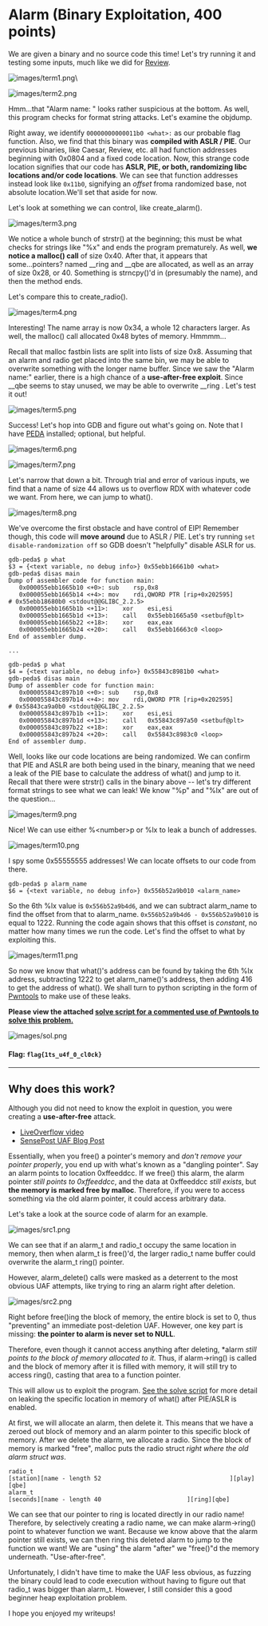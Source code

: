 # Alarm (Binary Exploitation, 400 points)

We are given a binary and no source code this time! Let's try running it and testing some inputs, much like we did for [Review](../review-100/README.md).

![images/term1.png](images/term1.png)\

![images/term2.png](images/term2.png)

Hmm...that "Alarm name: " looks rather suspicious at the bottom. As well, this program checks for format string attacks. Let's examine the objdump.

Right away, we identify `00000000000011b0 <what>:` as our probable flag function. Also, we find that this binary was **compiled with ASLR / PIE**. Our previous binaries, like Caesar, Review, etc. all had function addresses beginning with 0x0804 and a fixed code location. Now, this strange code location signifies that our code has **ASLR, PIE, or both, randomizing libc locations and/or code locations**. We can see that function addresses instead look like `0x11b0`, signifying an *offset* froma randomized base, not absolute location.We'll set that aside for now. 

Let's look at something we can control, like create_alarm().

![images/term3.png](images/term3.png)

We notice a whole bunch of strstr() at the beginning; this must be what checks for strings like "%x" and ends the program prematurely. As well, **we notice a malloc() call** of size 0x40. After that, it appears that some...pointers? named \_\_ring and \_\_qbe are allocated, as well as an array of size 0x28, or 40. Something is strncpy()'d in (presumably the name), and then the method ends.

Let's compare this to create_radio().

![images/term4.png](images/term4.png)

Interesting! The name array is now 0x34, a whole 12 characters larger. As well, the malloc() call allocated 0x48 bytes of memory. Hmmmm...

Recall that malloc fastbin lists are split into lists of size 0x8. Assuming that an alarm and radio get placed into the same bin, we may be able to overwrite something with the longer name buffer. Since we saw the "Alarm name:" earlier, there is a high chance of a **use-after-free exploit**. Since \_\_qbe seems to stay unused, we may be able to overwrite \_\_ring . Let's test it out!

![images/term5.png](images/term5.png)

Success! Let's hop into GDB and figure out what's going on. Note that I have [PEDA](https://github.com/longld/peda) installed; optional, but helpful.

![images/term6.png](images/term6.png)

![images/term7.png](images/term7.png)

Let's narrow that down a bit. Through trial and error of various inputs, we find that a name of size 44 allows us to overflow RDX with whatever code we want. From here, we can jump to what().

![images/term8.png](images/term8.png)

We've overcome the first obstacle and have control of EIP! Remember though, this code will **move around** due to ASLR / PIE. Let's try running `set disable-randomization off` so GDB doesn't "helpfully" disable ASLR for us.

```
gdb-peda$ p what
$3 = {<text variable, no debug info>} 0x55ebb16661b0 <what>
gdb-peda$ disas main
Dump of assembler code for function main:
   0x000055ebb1665b10 <+0>:	sub    rsp,0x8
   0x000055ebb1665b14 <+4>:	mov    rdi,QWORD PTR [rip+0x202595]        # 0x55ebb18680b0 <stdout@@GLIBC_2.2.5>
   0x000055ebb1665b1b <+11>:	xor    esi,esi
   0x000055ebb1665b1d <+13>:	call   0x55ebb1665a50 <setbuf@plt>
   0x000055ebb1665b22 <+18>:	xor    eax,eax
   0x000055ebb1665b24 <+20>:	call   0x55ebb16663c0 <loop>
End of assembler dump.

...

gdb-peda$ p what
$4 = {<text variable, no debug info>} 0x55843c8981b0 <what>
gdb-peda$ disas main
Dump of assembler code for function main:
   0x000055843c897b10 <+0>:	sub    rsp,0x8
   0x000055843c897b14 <+4>:	mov    rdi,QWORD PTR [rip+0x202595]        # 0x55843ca9a0b0 <stdout@@GLIBC_2.2.5>
   0x000055843c897b1b <+11>:	xor    esi,esi
   0x000055843c897b1d <+13>:	call   0x55843c897a50 <setbuf@plt>
   0x000055843c897b22 <+18>:	xor    eax,eax
   0x000055843c897b24 <+20>:	call   0x55843c8983c0 <loop>
End of assembler dump.
```

Well, looks like our code locations are being randomized. We can confirm that PIE and ASLR are both being used in the binary, meaning that we need a leak of the PIE base to calculate the address of what() and jump to it. Recall that there were strstr() calls in the binary above -- let's try different format strings to see what we can leak! We know "%p" and "%lx" are out of the question...

![images/term9.png](images/term9.png)

Nice! We can use either %\<number\>p or %lx to leak a bunch of addresses.

![images/term10.png](images/term10.png)

I spy some 0x55555555 addresses! We can locate offsets to our code from there. 

```
gdb-peda$ p alarm_name
$6 = {<text variable, no debug info>} 0x556b52a9b010 <alarm_name>
```

So the 6th %lx value is `0x556b52a9b4d6`, and we can subtract alarm_name to find the offset from that to alarm_name. `0x556b52a9b4d6 - 0x556b52a9b010` is equal to 1222. Running the code again shows that this offset is *constant*, no matter how many times we run the code. Let's find the offset to what by exploiting this.

![images/term11.png](images/term11.png)

So now we know that what()'s address can be found by taking the 6th %lx address, subtracting 1222 to get alarm_name()'s address, then adding 416 to get the address of what(). We shall turn to python scripting in the form of [Pwntools](https://github.com/Gallopsled/pwntools) to make use of these leaks.

**Please view the attached [solve script for a commented use of Pwntools to solve this problem.](./solve.py)**

![images/sol.png](images/sol.png)

#### Flag: `flag{1ts_u4f_0_cl0ck}`

-----

## Why does this work?

Although you did not need to know the exploit in question, you were creating a **use-after-free** attack. 

* [LiveOverflow video](https://www.youtube.com/watch?v=ZHghwsTRyzQ)
* [SensePost UAF Blog Post](https://sensepost.com/blog/2017/linux-heap-exploitation-intro-series-used-and-abused-use-after-free/)

Essentially, when you free() a pointer's memory and *don't remove your pointer properly*, you end up with what's known as a "dangling pointer". Say an alarm points to location 0xffeeddcc. If we free() this alarm, the alarm pointer *still points to 0xffeeddcc*, and the data at 0xffeeddcc *still exists*, but **the memory is marked free by malloc**. Therefore, if you were to access something via the old alarm pointer, it could access arbitrary data. 

Let's take a look at the source code of alarm for an example.

![images/src1.png](images/src1.png)

We can see that if an alarm_t and radio_t occupy the same location in memory, then when alarm_t is free()'d, the larger radio_t name buffer could overwrite the alarm_t ring() pointer.

However, alarm_delete() calls were masked as a deterrent to the most obvious UAF attempts, like trying to ring an alarm right after deletion.

![images/src2.png](images/src2.png)

Right before free()ing the block of memory, the entire block is set to 0, thus "preventing" an immediate post-deletion UAF. However, one key part is missing: **the pointer to alarm is never set to NULL**.

Therefore, even though it cannot access anything after deleting, \*alarm *still points to the block of memory allocated to it.* Thus, if alarm->ring() is called and the block of memory after it is filled with memory, it will still try to access ring(), casting that area to a function pointer.

This will allow us to exploit the program. [See the solve script](./solve.py) for more detail on leaking the specific location in memory of what() after PIE/ASLR is enabled.

At first, we will allocate an alarm, then delete it. This means that we have a zeroed out block of memory and an alarm pointer to this specific block of memory. After we delete the alarm, we allocate a radio. Since the block of memory is marked "free", malloc puts the radio struct *right where the old alarm struct was*.

```
radio_t
[station][name - length 52                                    ][play][qbe]
alarm_t
[seconds][name - length 40                        ][ring][qbe]
```

We can see that our pointer to ring is located directly in our radio name! Therefore, by selectively creating a radio name, we can make alarm->ring() point to whatever function we want. Because we know above that the alarm pointer still exists, we can then ring this deleted alarm to jump to the function we want! We are "using" the alarm "after" we "free()"d the memory underneath. "Use-after-free".

Unfortunately, I didn't have time to make the UAF less obvious, as fuzzing the binary could lead to code execution without having to figure out that radio_t was bigger than alarm_t. However, I still consider this a good beginner heap exploitation problem.

I hope you enjoyed my writeups!

